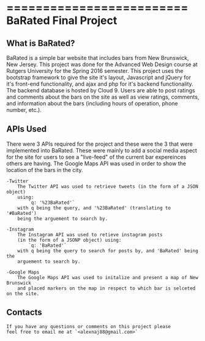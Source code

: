 =========================
BaRated Final Project
=========================

What is BaRated?
-----------

BaRated is a simple bar website that includes bars from New Brunswick, 
New Jersey.  This project was done for the Advanced Web Design course at Rutgers
University for the Spring 2016 semester.  This project uses the bootstrap
framework to give the site it's layout, Javascript and jQuery for it's
front-end functionality, and ajax and php for it's backend functionality.  The 
backend database is hosted by Cloud 9.  Users are able to post ratings and
comments about the bars on the site as well as view ratings, comments, and 
information about the bars (including hours of operation, phone number, etc.).

APIs Used
---------

There were 3 APIs required for the project and these were the 3 that were
implemented into BaRated.  These were mainly to add a social media aspect for 
the site for users to see a "live-feed" of the current bar expereinces others
are having.  The Google Maps API was used in order to show the location of the
bars in the city.

    -Twitter
        The Twitter API was used to retrieve tweets (in the form of a JSON object) 
        using:
            `q: '%23BaRated'`
        with q being the query, and '%23BaRated' (translating to '#BaRated') 
        being the arguement to search by.

    -Instagram
        The Instagram API was used to retieve instagram posts 
        (in the form of a JSONP object) using:
            `q: 'BaRated'`
        with q being the query to search for posts by, and 'BaRated' being the 
        arguement to search by.

    -Google Maps
        The Google Maps API was used to initalize and present a map of New Brunswick
        and placed markers on the map in respect to which bar is selceted on the site.

Contacts
--------
    
    If you have any questions or comments on this project please 
    feel free to email me at `<alexnaj88@gmail.com>`
